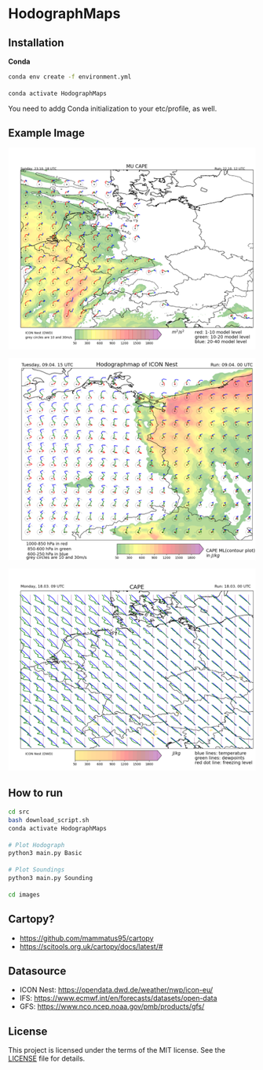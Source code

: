 # HodographMaps

## Installation

**Conda**

```bash
conda env create -f environment.yml

conda activate HodographMaps
```

You need to addg Conda initialization to your etc/profile, as well.

## Example Image

![Example](images/example.png)

![Map of Hodographs](images/hodographmap_area.png)

![Map of Soundings](images/soundingmap_example.png)


## How to run

```bash
cd src
bash download_script.sh
conda activate HodographMaps

# Plot Hodograph
python3 main.py Basic

# Plot Soundings
python3 main.py Sounding

cd images
```

## Cartopy?

- https://github.com/mammatus95/cartopy
- https://scitools.org.uk/cartopy/docs/latest/#

## Datasource
- ICON Nest: https://opendata.dwd.de/weather/nwp/icon-eu/
- IFS: https://www.ecmwf.int/en/forecasts/datasets/open-data
- GFS: https://www.nco.ncep.noaa.gov/pmb/products/gfs/

## License

This project is licensed under the terms of the MIT license. See the [LICENSE](LICENSE) file for details.
